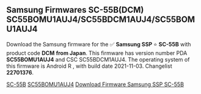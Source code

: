 <h2>Samsung Firmwares SC-55B(DCM) SC55BOMU1AUJ4/SC55BDCM1AUJ4/SC55BOMU1AUJ4</h2>
Download the Samsung firmware for the ✅ <strong>Samsung SSP </strong> ⭐ <strong>SC-55B</strong> with product code <strong>DCM</strong> <strong> from Japan</strong>. This firmware has version number PDA <strong>SC55BOMU1AUJ4</strong> and CSC SC55BDCM1AUJ4. The operating system of this firmware is Android R , with build date 2021-11-03. Changelist <strong>22701376</strong>.


[SC-55B](https://samfirm.shop/samsung/model/SC-55B)
[SC55BOMU1AUJ4](https://samfirm.shop/samsung/pda/SC55BOMU1AUJ4)
[Download Firmware Samsung SSP SC-55B](https://samfirm.shop/samsung/firmware/475520)
